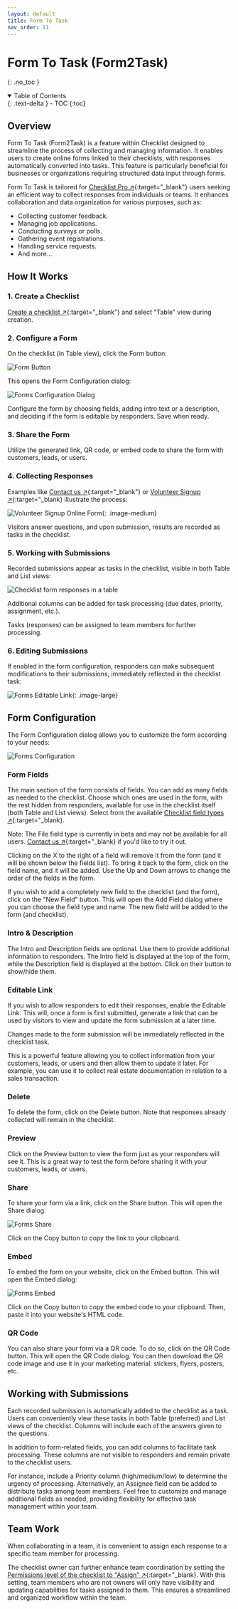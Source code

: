 ```yaml
---
layout: default
title: Form To Task
nav_order: 11
---
```


# Form To Task (Form2Task)

{: .no_toc }

<details open markdown="block">
  <summary>
    Table of Contents
  </summary>
  {: .text-delta }
- TOC
{:toc}
</details>

## Overview

Form To Task (Form2Task) is a feature within Checklist designed to streamline the process of collecting and managing information. It enables users to create online forms linked to their checklists, with responses automatically converted into tasks. This feature is particularly beneficial for businesses or organizations requiring structured data input through forms.

Form To Task is tailored for [Checklist Pro ↗](https://checklist.com/pricing "Checklist Pricing"){:target="\_blank"} users seeking an efficient way to collect responses from individuals or teams. It enhances collaboration and data organization for various purposes, such as:

- Collecting customer feedback.
- Managing job applications.
- Conducting surveys or polls.
- Gathering event registrations.
- Handling service requests.
- And more...

## How It Works

### 1. Create a Checklist

[Create a checklist ↗](/checklists/checklists/#creating-checklists){:target="\_blank"} and select "Table" view during creation.

### 2. Configure a Form

On the checklist (in Table view), click the Form button:

![Form Button](/assets/images/form-to-task/forms-button.png)

This opens the Form Configuration dialog:

![Forms Configuration Dialog](/assets/images/form-to-task/forms-configuration-dialog.png)

Configure the form by choosing fields, adding intro text or a description, and deciding if the form is editable by responders. Save when ready.

### 3. Share the Form

Utilize the generated link, QR code, or embed code to share the form with customers, leads, or users.

### 4. Collecting Responses

Examples like [Contact us ↗](https://checklist.com/forms/contact "Online Contact Us Form builder"){:target="\_blank"} or [Volunteer Signup ↗](https://checklist.com/forms/volunteer-signup "Online Volunteer Signup Form builder"){:target="\_blank} illustrate the process:

![Volunteer Signup Online Form](/assets/images/start/form-2-task-form.png){: .image-medium}

Visitors answer questions, and upon submission, results are recorded as tasks in the checklist.

### 5. Working with Submissions

Recorded submissions appear as tasks in the checklist, visible in both Table and List views:

![Checklist form responses in a table](/assets/images/start/form-2-task-table.png)

Additional columns can be added for task processing (due dates, priority, assignment, etc.).

Tasks (responses) can be assigned to team members for further processing.

### 6. Editing Submissions

If enabled in the form configuration, responders can make subsequent modifications to their submissions, immediately reflected in the checklist task:

![Forms Editable Link](/assets/images/form-to-task/forms-editable-link.png){: .image-large}

## Form Configuration

The Form Configuration dialog allows you to customize the form according to your needs:

![Forms Configuration](/assets/images/form-to-task/forms-configuration-full.png)

### Form Fields

The main section of the form consists of fields. You can add as many fields as needed to the checklist. Choose which ones are used in the form, with the rest hidden from responders, available for use in the checklist itself (both Table and List views). Select from the available [Checklist field types ↗](/checklists/task-types/ "Form Field Types"){:target="\_blank}.

Note: The File field type is currently in beta and may not be available for all users. [Contact us ↗](https://checklist.com/contact){:target="\_blank} if you'd like to try it out.

Clicking on the X to the right of a field will remove it from the form (and it will be shown below the fields list). To bring it back to the form, click on the field name, and it will be added. Use the Up and Down arrows to change the order of the fields in the form.

If you wish to add a completely new field to the checklist (and the form), click on the "New Field" button. This will open the Add Field dialog where you can choose the field type and name. The new field will be added to the form (and checklist).

### Intro & Description

The Intro and Description fields are optional. Use them to provide additional information to responders. The Intro field is displayed at the top of the form, while the Description field is displayed at the bottom. Click on their button to show/hide them.

### Editable Link

If you wish to allow responders to edit their responses, enable the Editable Link. This will, once a form is first submitted, generate a link that can be used by visitors to view and update the form submission at a later time.

Changes made to the form submission will be immediately reflected in the checklist task.

This is a powerful feature allowing you to collect information from your customers, leads, or users and then allow them to update it later. For example, you can use it to collect real estate documentation in relation to a sales transaction.

### Delete 

To delete the form, click on the Delete button. Note that responses already collected will remain in the checklist.

### Preview

Click on the Preview button to view the form just as your responders will see it. This is a great way to test the form before sharing it with your customers, leads, or users.

### Share

To share your form via a link, click on the Share button. This will open the Share dialog:

![Forms Share](/assets/images/form-to-task/forms-share.png)

Click on the Copy button to copy the link to your clipboard.

### Embed

To embed the form on your website, click on the Embed button. This will open the Embed dialog:

![Forms Embed](/assets/images/form-to-task/forms-embed.png)

Click on the Copy button to copy the embed code to your clipboard. Then, paste it into your website's HTML code.

### QR Code

You can also share your form via a QR code. To do so, click on the QR Code button. This will open the QR Code dialog. You can then download the QR code image and use it in your marketing material: stickers, flyers, posters, etc.


## Working with Submissions

Each recorded submission is automatically added to the checklist as a task. Users can conveniently view these tasks in both Table (preferred) and List views of the checklist. Columns will include each of the answers given to the questions.

In addition to form-related fields, you can add columns to facilitate task processing. These columns are not visible to responders and remain private to the checklist users.

For instance, include a Priority column (high/medium/low) to determine the urgency of processing. Alternatively, an Assignee field can be added to distribute tasks among team members. Feel free to customize and manage additional fields as needed, providing flexibility for effective task management within your team.

## Team Work

When collaborating in a team, it is convenient to assign each response to a specific team member for processing.

The checklist owner can further enhance team coordination by setting the [Permissions level of the checklist to "Assign" ↗](/checklists/checklist-members/#assign){:target="\_blank}. With this setting, team members who are not owners will only have visibility and updating capabilities for tasks assigned to them. This ensures a streamlined and organized workflow within the team.
